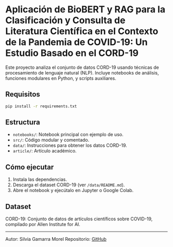 # Aplicación de BioBERT y RAG para la Clasificación y Consulta de Literatura Científica en el Contexto de la Pandemia de COVID-19: Un Estudio Basado en el CORD-19

Este proyecto analiza el conjunto de datos CORD-19 usando técnicas de procesamiento de lenguaje natural (NLP). Incluye notebooks de análisis, funciones modulares en Python, y scripts auxiliares.

## Requisitos

```bash
pip install -r requirements.txt
```

## Estructura

- `notebooks/`: Notebook principal con ejemplo de uso.
- `src/`: Código modular y comentado.
- `data/`: Instrucciones para obtener los datos CORD-19.
- `article/`: Artículo académico.

## Cómo ejecutar

1. Instala las dependencias.
2. Descarga el dataset CORD-19 (ver `/data/README.md`).
3. Abre el notebook y ejecútalo en Jupyter o Google Colab.

## Dataset

CORD-19: Conjunto de datos de artículos científicos sobre COVID-19, compilado por Allen Institute for AI.

---
Autor: Silvia Gamarra Morel
Repositorio: [GitHub](https://github.com/gsm180789/cord19-nlp-proyecto)
